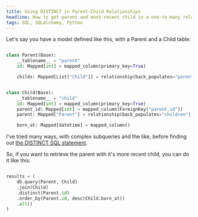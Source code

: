 ```yaml
---
title: Using DISTINCT in Parent-Child Relationships
headline: How to get parent and most-recent child in a one-to-many relationship
tags: SQL, SQLAlchemy, Python
---
```


Let's say you have a model defined like this, with a Parent and a Child table:

```python

class Parent(Base):
    __tablename__ = "parent"
    id: Mapped[int] = mapped_column(primary_key=True)

    childs: Mapped[List["Child"]] = relationship(back_populates="parent")


class Child(Base):
    __tablename__ = "child"
    id: Mapped[int] = mapped_column(primary_key=True)
    parent_id: Mapped[int] = mapped_column(ForeignKey("parent.id"))
    parent: Mapped["Parent"] = relationship(back_populates="children")

    born_at: Mapped[datetime] = mapped_column()
```

I've tried many ways, with complex subqueries and the like, before finding out [the DISTINCT SQL statement](https://www.sqlitetutorial.net/sqlite-distinct/).

So, if you want to retrieve the parent with it's more recent child, you can do it like this:

```python

results = (
    db.query(Parent, Child)
    .join(Child)
    .distinct(Parent.id)
    .order_by(Parent.id, desc(Child.born_at))
    .all()
)
```